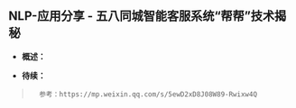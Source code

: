 ## NLP-应用分享 - 五八同城智能客服系统“帮帮”技术揭秘
- **概述：**
>
>
>
>
>
>
>
>
>
>
>

- **待续：**
>       参考：https://mp.weixin.qq.com/s/5ewD2xD8J08W89-Rwixw4Q
>
>
>
>
>
>
>

